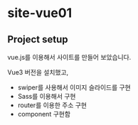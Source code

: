 # site-vue01

## Project setup
vue.js를 이용해서 사이트를 만들어 보았습니다.

Vue3 버전을 설치했고,
- swiper를 사용해서 이미지 슬라이드를 구현
- Sass를 이용해서 구현
- router를 이용한 주소 구현
- component 구현함
